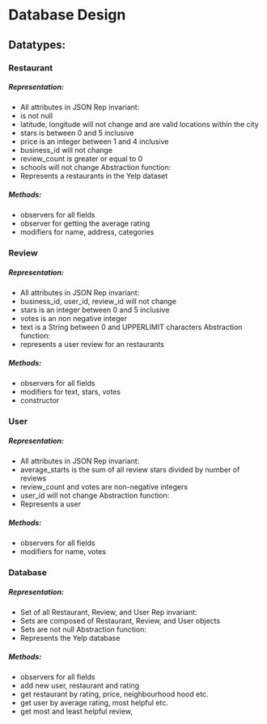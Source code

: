Database Design
===

## Datatypes:

### Restaurant
##### Representation:
- All attributes in JSON
Rep invariant:
- is not null
- latitude, longitude will not change and are valid locations within the city  
- stars is between 0 and 5 inclusive
- price is an integer between 1 and 4 inclusive
- business_id will not change  
- review_count is greater or equal to 0
- schools will not change
Abstraction function:
- Represents a restaurants in the Yelp dataset
##### Methods:
- observers for all fields  
- observer for getting the average rating
- modifiers for name, address, categories

### Review
##### Representation:
- All attributes in JSON
Rep invariant:
- business_id, user_id, review_id will not change
- stars is an integer between 0 and 5 inclusive
- votes is an non negative integer
- text is a String between 0 and UPPERLIMIT characters
Abstraction function:
- represents a user review for an restaurants
##### Methods:
- observers for all fields
- modifiers for text, stars, votes  
- constructor


### User
##### Representation:
- All attributes in JSON
Rep invariant:
- average_starts is the sum of all review stars divided by number of reviews
- review_count and votes are non-negative integers
- user_id will not change
Abstraction function:
- Represents a user
##### Methods:
- observers for all fields
- modifiers for name, votes


### Database
##### Representation:
- Set of all Restaurant, Review, and User
Rep invariant:
- Sets are composed of Restaurant, Review, and User objects
- Sets are not null
Abstraction function:
- Represents the Yelp database  
##### Methods:
- observers for all fields
- add new user, restaurant and rating
- get restaurant by rating, price, neighbourhood hood etc.
- get user by average rating, most helpful etc.
- get most and least helpful review,
